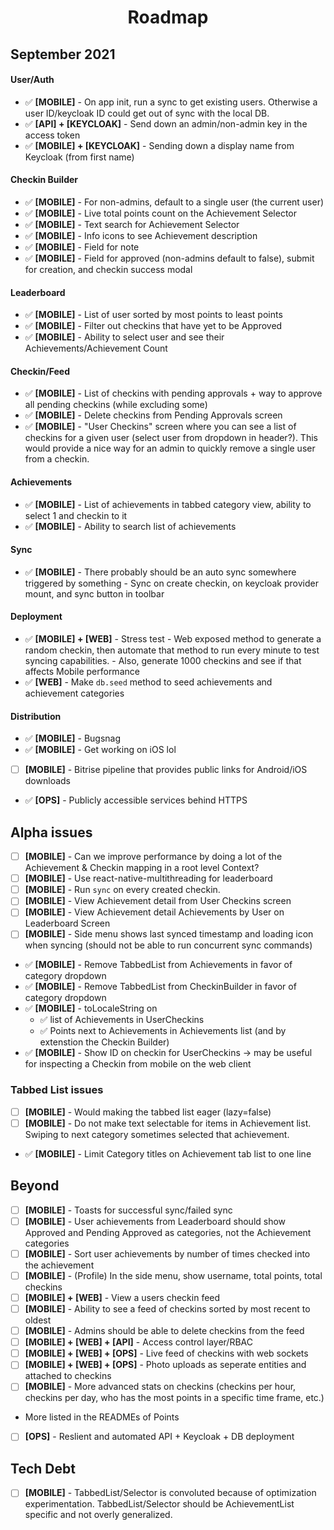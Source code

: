 <h1 align="center">Roadmap</h1>

## September 2021

#### User/Auth

- ✅ **[MOBILE]** - On app init, run a sync to get existing users. Otherwise a user ID/keycloak ID could get out of sync with the local DB.
- ✅ **[API] + [KEYCLOAK]** - Send down an admin/non-admin key in the access token
- ✅ **[MOBILE] + [KEYCLOAK]** - Sending down a display name from Keycloak (from first name)

#### Checkin Builder

- ✅ **[MOBILE]** - For non-admins, default to a single user (the current user)
- ✅ **[MOBILE]** - Live total points count on the Achievement Selector
- ✅ **[MOBILE]** - Text search for Achievement Selector
- ✅ **[MOBILE]** - Info icons to see Achievement description
- ✅ **[MOBILE]** - Field for note
- ✅ **[MOBILE]** - Field for approved (non-admins default to false), submit for creation, and checkin success modal

#### Leaderboard

- ✅ **[MOBILE]** - List of user sorted by most points to least points
- ✅ **[MOBILE]** - Filter out checkins that have yet to be Approved
- ✅ **[MOBILE]** - Ability to select user and see their Achievements/Achievement Count

#### Checkin/Feed

- ✅ **[MOBILE]** - List of checkins with pending approvals + way to approve all pending checkins (while excluding some)
- ✅ **[MOBILE]** - Delete checkins from Pending Approvals screen
- ✅ **[MOBILE]** - "User Checkins" screen where you can see a list of checkins for a given user (select user from dropdown in header?). This would provide a nice way for an admin to quickly remove a single user from a checkin.

#### Achievements

- ✅ **[MOBILE]** - List of achievements in tabbed category view, ability to select 1 and checkin to it
- ✅ **[MOBILE]** - Ability to search list of achievements

#### Sync

- ✅ **[MOBILE]** - There probably should be an auto sync somewhere triggered by something - Sync on create checkin, on keycloak provider mount, and sync button in toolbar

#### Deployment

- ✅ **[MOBILE] + [WEB]** - Stress test - Web exposed method to generate a random checkin, then automate that method to run every minute to test syncing capabilities.
        - Also, generate 1000 checkins and see if that affects Mobile performance
- ✅ **[WEB]** - Make `db.seed` method to seed achievements and achievement categories

#### Distribution

- ✅ **[MOBILE]** - Bugsnag
- ✅ **[MOBILE]** - Get working on iOS lol
- [ ] **[MOBILE]** - Bitrise pipeline that provides public links for Android/iOS downloads
- ✅ **[OPS]** - Publicly accessible services behind HTTPS

## Alpha issues
- [ ] **[MOBILE]** - Can we improve performance by doing a lot of the Achievement & Checkin mapping in a root level Context?
- [ ] **[MOBILE]** - Use react-native-multithreading for leaderboard
- [ ] **[MOBILE]** - Run `sync` on every created checkin.
- [ ] **[MOBILE]** - View Achievement detail from User Checkins screen
- [ ] **[MOBILE]** - View Achievement detail Achievements by User on Leaderboard Screen
- [ ] **[MOBILE]** - Side menu shows last synced timestamp and loading icon when syncing (should not be able to run concurrent sync commands)
- ✅ **[MOBILE]** - Remove TabbedList from Achievements in favor of category dropdown
- ✅ **[MOBILE]** - Remove TabbedList from CheckinBuilder in favor of category dropdown
- ✅ **[MOBILE]** - toLocaleString on
  - ✅ list of Achievements in UserCheckins
  - ✅ Points next to Achievements in Achievements list (and by extenstion the Checkin Builder)
- ✅ **[MOBILE]** - Show ID on checkin for UserCheckins -> may be useful for inspecting a Checkin from mobile on the web client

### Tabbed List issues

- [ ] **[MOBILE]** - Would making the tabbed list eager (lazy=false)
- [ ] **[MOBILE]** - Do not make text selectable for items in Achievement list. Swiping to next category sometimes selected that achievement. 
- ✅ **[MOBILE]** - Limit Category titles on Achievement tab list to one line

## Beyond

- [ ] **[MOBILE]** - Toasts for successful sync/failed sync
- [ ] **[MOBILE]** - User achievements from Leaderboard should show Approved and Pending Approved as categories, not the Achievement categories
- [ ] **[MOBILE]** - Sort user achievements by number of times checked into the achievement
- [ ] **[MOBILE]** - (Profile) In the side menu, show username, total points, total checkins
- [ ] **[MOBILE] + [WEB]** - View a users checkin feed
- [ ] **[MOBILE]** - Ability to see a feed of checkins sorted by most recent to oldest
- [ ] **[MOBILE]** - Admins should be able to delete checkins from the feed
- [ ] **[MOBILE] + [WEB] + [API]** - Access control layer/RBAC
- [ ] **[MOBILE] + [WEB] + [OPS]** - Live feed of checkins with web sockets
- [ ] **[MOBILE] + [WEB] + [OPS]** - Photo uploads as seperate entities and attached to checkins
- [ ] **[MOBILE]** - More advanced stats on checkins (checkins per hour, checkins per day, who has the most points in a specific time frame, etc.)
- More listed in the READMEs of Points
- [ ] **[OPS]** - Reslient and automated API + Keycloak + DB deployment

## Tech Debt

- [ ] **[MOBILE]** - TabbedList/Selector is convoluted because of optimization experimentation. TabbedList/Selector should be AchievementList specific and not overly generalized.
